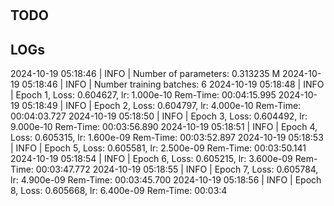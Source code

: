 # 


## TODO

## LOGs
2024-10-19 05:18:46 | INFO   | Number of parameters: 0.313235 M
2024-10-19 05:18:46 | INFO   | Number training batches: 6
2024-10-19 05:18:48 | INFO   | Epoch   1, Loss: 0.604627, lr:  1.000e-10 Rem-Time: 00:04:15.995
2024-10-19 05:18:49 | INFO   | Epoch   2, Loss: 0.604797, lr:  4.000e-10 Rem-Time: 00:04:03.727
2024-10-19 05:18:50 | INFO   | Epoch   3, Loss: 0.604492, lr:  9.000e-10 Rem-Time: 00:03:56.890
2024-10-19 05:18:51 | INFO   | Epoch   4, Loss: 0.605315, lr:  1.600e-09 Rem-Time: 00:03:52.897
2024-10-19 05:18:53 | INFO   | Epoch   5, Loss: 0.605581, lr:  2.500e-09 Rem-Time: 00:03:50.141
2024-10-19 05:18:54 | INFO   | Epoch   6, Loss: 0.605215, lr:  3.600e-09 Rem-Time: 00:03:47.772
2024-10-19 05:18:55 | INFO   | Epoch   7, Loss: 0.605784, lr:  4.900e-09 Rem-Time: 00:03:45.700
2024-10-19 05:18:56 | INFO   | Epoch   8, Loss: 0.605668, lr:  6.400e-09 Rem-Time: 00:03:4
